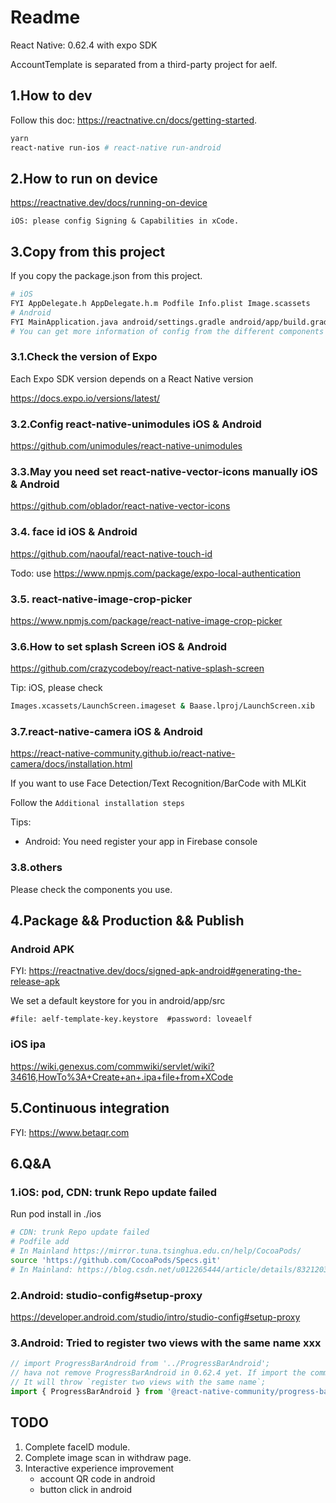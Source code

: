 # Readme

React Native: 0.62.4 with expo SDK

AccountTemplate is separated from a third-party project for aelf.

## 1.How to dev

Follow this doc: https://reactnative.cn/docs/getting-started.

```bash
yarn
react-native run-ios # react-native run-android
```

## 2.How to run on device

https://reactnative.dev/docs/running-on-device

`iOS: please config Signing & Capabilities in xCode.`

## 3.Copy from this project

If you copy the package.json from this project.

```bash
# iOS
FYI AppDelegate.h AppDelegate.h.m Podfile Info.plist Image.scassets
# Android
FYI MainApplication.java android/settings.gradle android/app/build.gradle android/build.gradle AndroidManifest.xml:
# You can get more information of config from the different components docs of this project.
```

### 3.1.Check the version of Expo

Each Expo SDK version depends on a React Native version 

https://docs.expo.io/versions/latest/

### 3.2.Config react-native-unimodules iOS & Android

https://github.com/unimodules/react-native-unimodules

### 3.3.May you need set react-native-vector-icons manually iOS & Android

https://github.com/oblador/react-native-vector-icons

### 3.4. face id  iOS & Android

https://github.com/naoufal/react-native-touch-id

Todo: use https://www.npmjs.com/package/expo-local-authentication

### 3.5. react-native-image-crop-picker

https://www.npmjs.com/package/react-native-image-crop-picker

### 3.6.How to set splash Screen iOS & Android

https://github.com/crazycodeboy/react-native-splash-screen

Tip: iOS, please check 

```bash
Images.xcassets/LaunchScreen.imageset & Baase.lproj/LaunchScreen.xib
```

### 3.7.react-native-camera iOS & Android

https://react-native-community.github.io/react-native-camera/docs/installation.html

If you want to use Face Detection/Text Recognition/BarCode with MLKit

Follow the `Additional installation steps`

Tips:

- Android: You need register your app in Firebase console

### 3.8.others

Please check the components you use.

## 4.Package && Production && Publish

### Android APK

FYI: https://reactnative.dev/docs/signed-apk-android#generating-the-release-apk

We set a default keystore for you in android/app/src

`#file: aelf-template-key.keystore  #password: loveaelf`

### iOS ipa

https://wiki.genexus.com/commwiki/servlet/wiki?34616,HowTo%3A+Create+an+.ipa+file+from+XCode

## 5.Continuous integration

FYI: https://www.betaqr.com 

## 6.Q&A

### 1.iOS: pod, CDN: trunk Repo update failed

Run pod install in ./ios
```bash
# CDN: trunk Repo update failed
# Podfile add
# In Mainland https://mirror.tuna.tsinghua.edu.cn/help/CocoaPods/
source 'https://github.com/CocoaPods/Specs.git'
# In Mainland: https://blog.csdn.net/u012265444/article/details/83212038
```

### 2.Android: studio-config#setup-proxy

https://developer.android.com/studio/intro/studio-config#setup-proxy

### 3.Android: Tried to register two views with the same name xxx

```javascript
// import ProgressBarAndroid from '../ProgressBarAndroid';
// hava not remove ProgressBarAndroid in 0.62.4 yet. If import the community version,
// It will throw `register two views with the same name`;
import { ProgressBarAndroid } from '@react-native-community/progress-bar-android';
```

## TODO

1. Complete faceID module.
2. Complete image scan in withdraw page.
3. Interactive experience improvement
    - account QR code in android
    - button click in android
